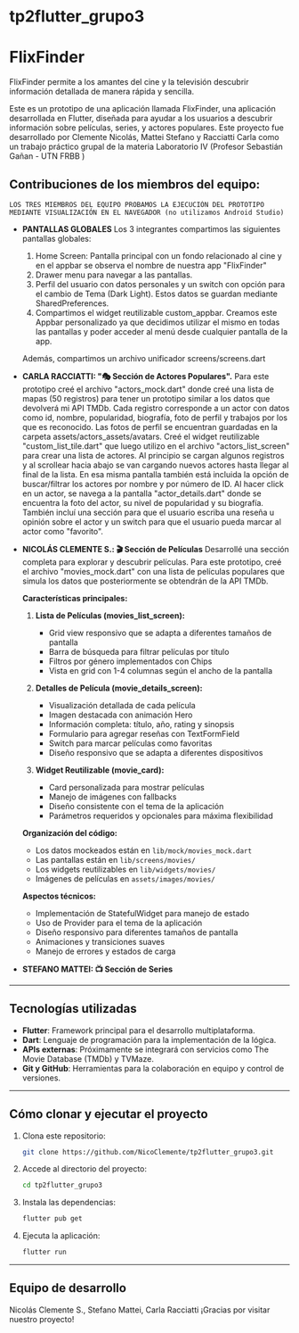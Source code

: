 # tp2flutter_grupo3

# FlixFinder

FlixFinder permite a los amantes del cine y la televisión descubrir información detallada de manera rápida y sencilla.

Este es un prototipo de una aplicación llamada FlixFinder, una aplicación desarrollada en Flutter, diseñada para ayudar a los usuarios a descubrir información sobre películas, series, y actores populares. 
Este proyecto fue desarrollado por Clemente Nicolás, Mattei Stefano y Racciatti Carla como un trabajo práctico grupal de la materia Laboratorio IV (Profesor Sebastián Gañan -  UTN FRBB )

## Contribuciones de los miembros del equipo: 
    LOS TRES MIEMBROS DEL EQUIPO PROBAMOS LA EJECUCIÓN DEL PROTOTIPO MEDIANTE VISUALIZACIÓN EN EL NAVEGADOR (no utilizamos Android Studio) 

- **PANTALLAS GLOBALES**
    Los 3 integrantes compartimos las siguientes pantallas globales: 
    1. Home Screen: Pantalla principal con un fondo relacionado al cine y en el appbar se observa el nombre de nuestra app "FlixFinder"
    2. Drawer menu para navegar a las pantallas. 
    2. Perfil del usuario con datos personales y un switch con opción para el cambio de Tema (Dark Light). Estos datos se guardan mediante SharedPreferences.
    4. Compartimos el widget reutilizable custom_appbar. Creamos este Appbar personalizado ya que decidimos utilizar el mismo en todas las pantallas y poder acceder al menú desde cualquier pantalla de la app. 

    Además, compartimos un archivo unificador screens/screens.dart 

- **CARLA RACCIATTI:  "🎭 Sección de Actores Populares".** 
    Para este prototipo creé el archivo "actors_mock.dart" donde creé una lista de mapas (50 registros) para tener un prototipo similar a los datos que devolverá mi API TMDb. Cada registro corresponde a un actor con datos como id, nombre, popularidad, biografía, foto de perfil y trabajos por los que es reconocido. 
    Las fotos de perfil se encuentran guardadas en la carpeta assets/actors_assets/avatars. 
    Creé el widget reutilizable "custom_list_tile.dart" que luego utilizo en el archivo "actors_list_screen" para crear una lista de actores. Al principio se cargan algunos registros y al scrollear hacia abajo se van cargando nuevos actores hasta llegar al final de la lista. 
    En esa misma pantalla también está incluida la opción de buscar/filtrar los actores por nombre y por número de ID. 
    Al hacer click en un actor, se navega a la pantalla "actor_details.dart" donde se encuentra la foto del actor, su nivel de popularidad y su biografía. 
    También incluí una sección para que el usuario escriba una reseña u opinión sobre el actor y un switch para que el usuario pueda marcar al actor como "favorito". 
    
- **NICOLÁS CLEMENTE S.: 🎬 Sección de Películas**
 Desarrollé una sección completa para explorar y descubrir películas. Para este prototipo, creé el archivo "movies_mock.dart" con una lista de películas populares que simula los datos que posteriormente se obtendrán de la API TMDb.

    **Características principales:**
    1. **Lista de Películas (movies_list_screen):**
        - Grid view responsivo que se adapta a diferentes tamaños de pantalla
        - Barra de búsqueda para filtrar películas por título
        - Filtros por género implementados con Chips
        - Vista en grid con 1-4 columnas según el ancho de la pantalla

    2. **Detalles de Película (movie_details_screen):**
        - Visualización detallada de cada película
        - Imagen destacada con animación Hero
        - Información completa: título, año, rating y sinopsis
        - Formulario para agregar reseñas con TextFormField
        - Switch para marcar películas como favoritas
        - Diseño responsivo que se adapta a diferentes dispositivos

    3. **Widget Reutilizable (movie_card):**
        - Card personalizada para mostrar películas
        - Manejo de imágenes con fallbacks
        - Diseño consistente con el tema de la aplicación
        - Parámetros requeridos y opcionales para máxima flexibilidad

    **Organización del código:**
    - Los datos mockeados están en `lib/mock/movies_mock.dart`
    - Las pantallas están en `lib/screens/movies/`
    - Los widgets reutilizables en `lib/widgets/movies/`
    - Imágenes de películas en `assets/images/movies/`

    **Aspectos técnicos:**
    - Implementación de StatefulWidget para manejo de estado
    - Uso de Provider para el tema de la aplicación
    - Diseño responsivo para diferentes tamaños de pantalla
    - Animaciones y transiciones suaves
    - Manejo de errores y estados de carga


- **STEFANO MATTEI: 📺 Sección de Series**







---------------------------------------------------------------------------------------------------------------------------------------
## Tecnologías utilizadas
- **Flutter**: Framework principal para el desarrollo multiplataforma.
- **Dart**: Lenguaje de programación para la implementación de la lógica.
- **APIs externas**: Próximamente se integrará con servicios como The Movie Database (TMDb) y TVMaze.
- **Git y GitHub**: Herramientas para la colaboración en equipo y control de versiones.

---

## Cómo clonar y ejecutar el proyecto
1. Clona este repositorio:
   ```bash
   git clone https://github.com/NicoClemente/tp2flutter_grupo3.git
   ```
2. Accede al directorio del proyecto:
   ```bash
   cd tp2flutter_grupo3
   ```
3. Instala las dependencias:
   ```bash
   flutter pub get
   ```
5. Ejecuta la aplicación:
   ```bash
   flutter run
   ```

---

## Equipo de desarrollo
Nicolás Clemente S., Stefano Mattei, Carla Racciatti
¡Gracias por visitar nuestro proyecto! 

